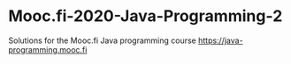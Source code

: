 # Mooc.fi-2020-Java-Programming-2

Solutions for the Mooc.fi Java programming course
https://java-programming.mooc.fi 
